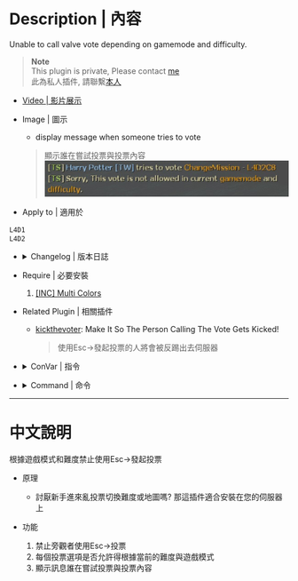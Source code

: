 # Description | 內容
Unable to call valve vote depending on gamemode and difficulty.

> __Note__ <br/>
This plugin is private, Please contact [me](https://github.com/fbef0102/Game-Private_Plugin#私人插件列表-private-plugins-list)<br/>
此為私人插件, 請聯繫[本人](https://github.com/fbef0102/Game-Private_Plugin#私人插件列表-private-plugins-list)

* [Video | 影片展示](https://youtu.be/sFADAKU1hxo)

* Image | 圖示
	* display message when someone tries to vote
    > 顯示誰在嘗試投票與投票內容
	<br/>![l4d_vote_block_1](image/l4d_vote_block_1.jpg)

* Apply to | 適用於
```
L4D1
L4D2
```

* <details><summary>Changelog | 版本日誌</summary>

    * v1.0
	    * Original Request by in2002
</details>

* Require | 必要安裝
	1. [[INC] Multi Colors](https://forums.alliedmods.net/showthread.php?t=247770)

* Related Plugin | 相關插件
	* [kickthevoter](https://github.com/fbef0102/Game-Private_Plugin/tree/main/kickthevoter): Make It So The Person Calling The Vote Gets Kicked!
		> 使用Esc->發起投票的人將會被反踢出去伺服器

* <details><summary>ConVar | 指令</summary>

    * cfg/sourcemod/l4d_vote_block.cfg
	```php
    // 0=Plugin off, 1=Plugin on.
    l4d_vote_block_allow "1"

    // If 1, allow spectator to call vote.
    l4d_vote_block_allow_spectator "0"

    // Turn on vote 'Change Alltalk' in these difficulty. 0=All, 1=Easy, 2=Normal, 4=Hard, 8=Impossible. Add numbers together. (Only check difficulty in Coop/Realism)
    l4d_vote_block_difficulty_tog_changealltalk "0"

    // Turn on vote 'Change Chapter' in these difficulty. 0=All, 1=Easy, 2=Normal, 4=Hard, 8=Impossible. Add numbers together. (Only check difficulty in Coop/Realism)
    l4d_vote_block_difficulty_tog_changechapter "0"

    // Turn on vote 'Change Difficulty' in these difficulty. 0=All, 1=Easy, 2=Normal, 4=Hard, 8=Impossible. Add numbers together. (Only check difficulty in Coop/Realism)
    l4d_vote_block_difficulty_tog_changedifficulty "0"

    // Turn on vote 'Change Mission' in these difficulty. 0=All, 1=Easy, 2=Normal, 4=Hard, 8=Impossible. Add numbers together. (Only check difficulty in Coop/Realism)
    l4d_vote_block_difficulty_tog_changemission "0"

    // Turn on vote 'Kick' in these difficulty. 0=All, 1=Easy, 2=Normal, 4=Hard, 8=Impossible. Add numbers together. (Only check difficulty in Coop/Realism)
    l4d_vote_block_difficulty_tog_kick "0"

    // Turn on vote 'Restar Game' in these difficulty. 0=All, 1=Easy, 2=Normal, 4=Hard, 8=Impossible. Add numbers together. (Only check difficulty in Coop/Realism)
    l4d_vote_block_difficulty_tog_restartgame "0"

    // Turn on vote 'Return to Lobby' in these difficulty. 0=All, 1=Easy, 2=Normal, 4=Hard, 8=Impossible. Add numbers together. (Only check difficulty in Coop/Realism)
    l4d_vote_block_difficulty_tog_returntolobby "0"

    // Turn on vote 'Change Alltalk' in these game modes. 0=All, 1=Coop/Realism, 2=Survival, 4=Versus, 8=Scavenge. Add numbers together.
    l4d_vote_block_modes_tog_changealltalk "0"

    // Turn on vote 'Change Chapter' in these game modes. 0=All, 1=Coop/Realism, 2=Survival, 4=Versus, 8=Scavenge. Add numbers together.
    l4d_vote_block_modes_tog_changechapter "0"

    // Turn on vote 'Change Difficulty' in these game modes. 0=All, 1=Coop/Realism, 2=Survival, 4=Versus, 8=Scavenge. Add numbers together.
    l4d_vote_block_modes_tog_changedifficulty "0"

    // Turn on vote 'Change Mission' in these game modes. 0=All, 1=Coop/Realism, 2=Survival, 4=Versus, 8=Scavenge. Add numbers together.
    l4d_vote_block_modes_tog_changemission "0"

    // Turn on vote 'Kick' in these game modes. 0=All, 1=Coop/Realism, 2=Survival, 4=Versus, 8=Scavenge. Add numbers together.
    l4d_vote_block_modes_tog_kick "0"

    // Turn on vote 'Restar Game' in these game modes. 0=All, 1=Coop/Realism, 2=Survival, 4=Versus, 8=Scavenge. Add numbers together.
    l4d_vote_block_modes_tog_restartgame "0"

    // Turn on vote 'Return to Lobby' in these game modes. 0=All, 1=Coop/Realism, 2=Survival, 4=Versus, 8=Scavenge. Add numbers together.
    l4d_vote_block_modes_tog_returntolobby "0"
	```
</details>

* <details><summary>Command | 命令</summary>
    None
</details>

- - - -
# 中文說明
根據遊戲模式和難度禁止使用Esc->發起投票

* 原理
    * 討厭新手進來亂投票切換難度或地圖嗎? 那這插件適合安裝在您的伺服器上

* 功能
	1. 禁止旁觀者使用Esc->投票
	2. 每個投票選項是否允許得根據當前的難度與遊戲模式
    3. 顯示訊息誰在嘗試投票與投票內容



